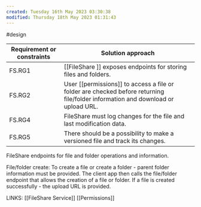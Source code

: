 ```yaml
---
created: Tuesday 16th May 2023 03:30:38
modified: Thursday 18th May 2023 01:31:43
---
```

#design

| Requirement or constraints                      | Solution approach                                                                                           |
|-----------------------------------------------|-------------------------------------------------------------------------------------------------------------|
| FS.RG1                                        | [[FileShare ]] exposes endpoints for storing files and folders.                                          |
| FS.RG2                                        | User [[permissions]] to access a file or folder are checked before returning file/folder information and download or upload URL.  |
| FS.RG4                                        | FileShare must log changes for the file and last modification data.                                          |
| FS.RG5                                        | There should be a possibility to make a versioned file and track its changes.                                |

FileShare endpoints for file and folder operations and information.

File/folder create: To create a file or create a folder - parent folder information must be provided. The client app then calls the file/folder endpoint that allows the creation of a file or folder. If a file is created successfully - the upload URL is provided.

LINKS:
[[FileShare Service]]
[[Permissions]]

